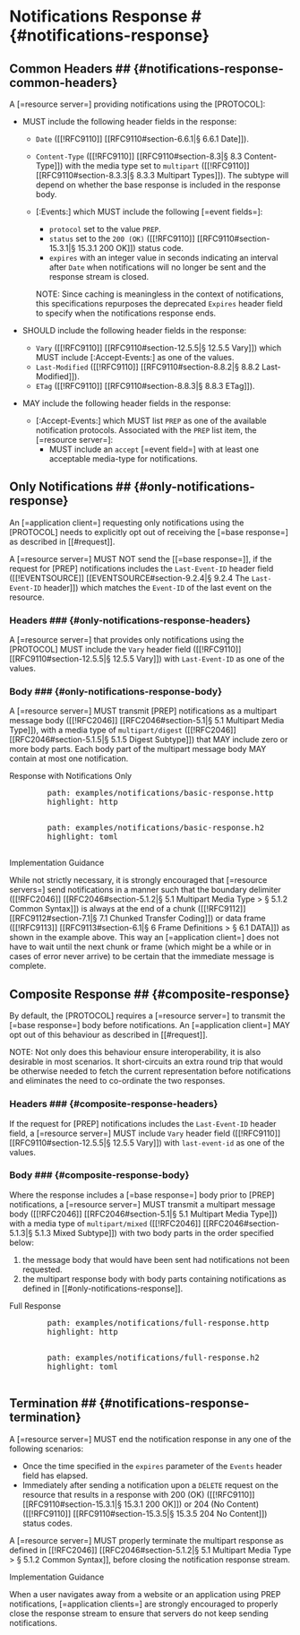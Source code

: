 # Notifications Response # {#notifications-response}

<!--

In response to a `GET` request with a [:Accept-Events:] header field with `PREP` as the preferred notifications protocol, a [=resource server=] providing notifications:

+ MUST respond with a status code identical to the one that would have been sent with the response had notifications not been requested.
+ MUST include the message body that would have been transmitted had notifications not been requested, unless the `Prefer` header field [[!RFC7240]] indicates a preference of `return=minimal` ([[!RFC7240]] [[RFC7240#section-4.2|§ 4.2 The "return=representation" and "return=minimal" Preferences]]).

-->

## Common Headers ## {#notifications-response-common-headers}

A [=resource server=] providing notifications using the [PROTOCOL]:

+ MUST include the following header fields in the response:

  + `Date` ([[!RFC9110]] [[RFC9110#section-6.6.1|§ 6.6.1 Date]]).
  + `Content-Type` ([[!RFC9110]] [[RFC9110#section-8.3|§ 8.3 Content-Type]]) with the media type set to `multipart` ([[!RFC9110]] [[RFC9110#section-8.3.3|§ 8.3.3 Multipart Types]]). The subtype will depend on whether the base response is included in the response body.
  + [:Events:] which MUST include the following [=event fields=]:
    + `protocol` set to the value `PREP`.
    + `status` set to the `200 (OK)` ([[!RFC9110]] [[RFC9110#section-15.3.1|§ 15.3.1 200 OK]]) status code.
    + `expires` with an integer value in seconds indicating an interval after `Date` when notifications will no longer be sent and the response stream is closed.

    NOTE: Since caching is meaningless in the context of notifications, this specifications repurposes the deprecated `Expires` header field to specify when the notifications response ends.

  <div class="v-space"></div>

+ SHOULD include the following header fields in the response:

  + `Vary` ([[!RFC9110]] [[RFC9110#section-12.5.5|§ 12.5.5 Vary]]) which MUST include [:Accept-Events:] as one of the values.
  + `Last-Modified` ([[!RFC9110]] [[RFC9110#section-8.8.2|§ 8.8.2 Last-Modified]]).
  + `ETag` ([[!RFC9110]] [[RFC9110#section-8.8.3|§ 8.8.3 ETag]]).

  <div class="v-space"></div>

+ MAY include the following header fields in the response:

  + [:Accept-Events:] which MUST list `PREP` as one of the available notification protocols. Associated with the `PREP` list item, the [=resource server=]:
    + MUST include an `accept` [=event field=] with at least one acceptable media-type for notifications.

## Only Notifications ## {#only-notifications-response}

An [=application client=] requesting only notifications using the [PROTOCOL] needs to explicitly opt out of receiving the [=base response=] as described in [[#request]].

A [=resource server=] MUST NOT send the [[=base response=]], if the request for [PREP] notifications includes the `Last-Event-ID` header field ([[!EVENTSOURCE]] [[EVENTSOURCE#section-9.2.4|§ 9.2.4 The `Last-Event-ID` header]]) which matches the `Event-ID` of the last event on the resource.

### Headers ### {#only-notifications-response-headers}

A [=resource server=] that provides only notifications using the [PROTOCOL] MUST include the `Vary` header field
([[!RFC9110]] [[RFC9110#section-12.5.5|§ 12.5.5 Vary]]) with `Last-Event-ID` as one of the values.

### Body ### {#only-notifications-response-body}

A [=resource server=] MUST transmit [PREP] notifications as a multipart message body ([[!RFC2046]] [[RFC2046#section-5.1|§ 5.1 Multipart Media Type]]), with a media type of `multipart/digest` ([[!RFC2046]] [[RFC2046#section-5.1.5|§ 5.1.5 Digest Subtype]]) that MAY include zero or more body parts. Each body part of the multipart message body MAY contain at most one notification.

<div class="example">
  <span class="marker">Response with Notifications Only</span>
  <prep-http-tabs>
    <div slot="http">
      <pre class="include-code">
        path: examples/notifications/basic-response.http
        highlight: http
      </pre>
    </div>
    <div slot="http2">
      <pre class="include-code">
        path: examples/notifications/basic-response.h2
        highlight: toml
      </pre>
    </div>
  </prep-http-tabs>
</div>

<div class="advisement">
  <div class="marker">Implementation Guidance</div>

  While not strictly necessary, it is strongly encouraged that [=resource servers=] send notifications in a manner such that the boundary delimiter ([[!RFC2046]] [[RFC2046#section-5.1.2|§ 5.1 Multipart Media Type > § 5.1.2 Common Syntax]]) is always at the end of a chunk ([[!RFC9112]] [[RFC9112#section-7.1|§ 7.1 Chunked Transfer Coding]]) or data frame ([[!RFC9113]] [[RFC9113#section-6.1|§ 6 Frame Definitions > § 6.1 DATA]]) as shown in the example above. This way an [=application  client=] does not have to wait until the next chunk or frame (which might be a while or in cases of error never arrive) to be certain that the immediate message is complete.

</div>

## Composite Response ## {#composite-response}

By default, the [PROTOCOL] requires a [=resource server=] to transmit the [=base response=] body before notifications. An [=application client=] MAY opt out of this behaviour as described in [[#request]].

NOTE: Not only does this behaviour ensure interoperability, it is also desirable in most scenarios. It short-circuits an extra round trip that would be otherwise needed to fetch the current representation before notifications and eliminates the need to co-ordinate the two responses.

### Headers ### {#composite-response-headers}

If the request for [PREP] notifications includes the `Last-Event-ID` header field, a [=resource server=] MUST include `Vary` header field
([[!RFC9110]] [[RFC9110#section-12.5.5|§ 12.5.5 Vary]]) with `last-event-id` as one of the values.

### Body ### {#composite-response-body}

Where the response includes a [=base response=] body prior to [PREP] notifications, a [=resource server=] MUST transmit a multipart message body ([[!RFC2046]] [[RFC2046#section-5.1|§ 5.1 Multipart Media Type]]) with a media type of `multipart/mixed` ([[!RFC2046]] [[RFC2046#section-5.1.3|§ 5.1.3 Mixed Subtype]]) with two body parts in the order specified below:

1. the message body that would have been sent had notifications not been requested.
2. the multipart response body with body parts containing notifications as defined in [[#only-notifications-response]].

<div class="example">
  <span class="marker">Full Response</span>
  <prep-http-tabs>
    <div slot="http">
      <pre class="include-code">
        path: examples/notifications/full-response.http
        highlight: http
      </pre>
    </div>
    <div slot="http2">
      <pre class="include-code">
        path: examples/notifications/full-response.h2
        highlight: toml
      </pre>
    </div>
  </prep-http-tabs>
</div>

## Termination ## {#notifications-response-termination}

A [=resource server=] MUST end the notification response in any one of the following scenarios:

+ Once the time specified in the `expires` parameter of the `Events` header field has elapsed.
+ Immediately after sending a notification upon a `DELETE` request on the resource that results in a response with 200 (OK) ([[!RFC9110]] [[RFC9110#section-15.3.1|§ 15.3.1 200 OK]]) or 204 (No Content) ([[!RFC9110]] [[RFC9110#section-15.3.5|§ 15.3.5 204 No Content]]) status codes.

A [=resource server=] MUST properly terminate the multipart response as defined in [[!RFC2046]] [[RFC2046#section-5.1.2|§ 5.1 Multipart Media Type > § 5.1.2 Common Syntax]], before closing the notification response stream.

<div class="advisement">
  <div class="marker">Implementation Guidance</div>

  When a user navigates away from a website or an application using PREP notifications, [=application clients=] are strongly encouraged to properly close the response stream to ensure that servers do not keep sending notifications.

</div>

